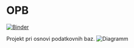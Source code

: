 # OPB
[![Binder](https://mybinder.org/badge_logo.svg)](https://mybinder.org/v2/gh/FilipBezjak/OPB-Nba2023/main?urlpath=proxy%2F8080)

Projekt pri osnovi podatkovnih baz.
![Diagramm](https://github.com/FilipBezjak/OPB-Nba2023/assets/34925118/c7db325a-d1e0-409f-a200-1176f2500e31)
